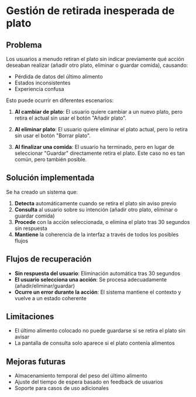 # Gestión de retirada inesperada de plato

## Problema
Los usuarios a menudo retiran el plato sin indicar previamente qué acción deseaban realizar (añadir otro plato, eliminar o guardar comida), causando:
- Pérdida de datos del último alimento
- Estados inconsistentes
- Experiencia confusa

Esto puede ocurrir en diferentes escenarios:

1. **Al cambiar de plato**: El usuario quiere cambiar a un nuevo plato, pero retira el actual sin usar el botón "Añadir plato".

2. **Al eliminar plato**: El usuario quiere eliminar el plato actual, pero lo retira sin usar el botón "Borrar plato".

3. **Al finalizar una comida**: El usuario ha terminado, pero en lugar de seleccionar "Guardar" directamente retira el plato. Este caso no es tan común, pero también posible.

## Solución implementada
Se ha creado un sistema que:
1. **Detecta** automáticamente cuando se retira el plato sin aviso previo
2. **Consulta** al usuario sobre su intención (añadir otro plato, eliminar o guardar comida)
3. **Procede** con la acción seleccionada, o elimina el plato tras 30 segundos sin respuesta
4. **Mantiene** la coherencia de la interfaz a través de todos los posibles flujos

## Flujos de recuperación
- **Sin respuesta del usuario**: Eliminación automática tras 30 segundos
- **El usuario selecciona una acción**: Se procesa adecuadamente (añadir/eliminar/guardar)
- **Ocurre un error durante la acción**: El sistema mantiene el contexto y vuelve a un estado coherente

## Limitaciones
- El último alimento colocado no puede guardarse si se retira el plato sin avisar
- La pantalla de consulta solo aparece si el plato contenía alimentos

## Mejoras futuras
- Almacenamiento temporal del peso del último alimento
- Ajuste del tiempo de espera basado en feedback de usuarios
- Soporte para casos de uso adicionales